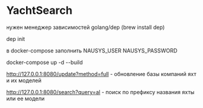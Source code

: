 # YachtSearch

нужен менеджер зависимостей golang/dep
(brew install dep)

dep init 

в docker-compose заполнить
NAUSYS_USER
NAUSYS_PASSWORD
      
docker-compose up -d --build

http://127.0.0.1:8080/update?method=full - обновление базы компаний яхт и их моделей

http://127.0.0.1:8080/search?query=al - поиск по префиксу названия яхты или ее модели